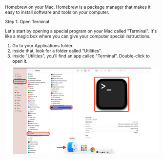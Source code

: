 Homebrew on your Mac. Homebrew is a package manager that makes it easy to install software and tools on your computer.

Step 1: Open Terminal

Let's start by opening a special program on your Mac called "Terminal". It's like a magic box where you can give your computer special instructions.


1. Go to your Applications folder.
2. Inside that, look for a folder called "Utilities".
3. Inside "Utilities", you'll find an app called "Terminal". Double-click to open it.

![](https://github.com/ibasloom/Homebrew/blob/main/Img/1.png)


